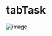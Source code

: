 # tabTask

![image](https://github.com/suhaibabed/tabTask/assets/41820544/c8ce572e-ee2e-41aa-ba06-0e77363db955)
